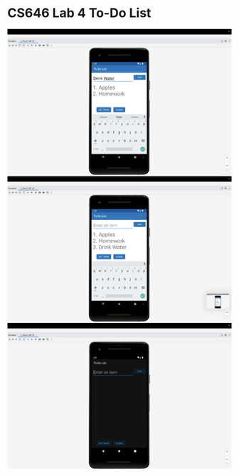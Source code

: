 # CS646 Lab 4 To-Do List

<img src="screenshots/1.png" alt="">
<img src="screenshots/2.png" alt="">
<img src="screenshots/3.png" alt="">
